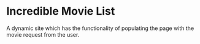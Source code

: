 # Incredible Movie List

A dynamic site which has the functionality of populating the page with the movie request from the user.

